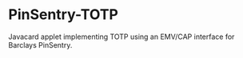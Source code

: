# PinSentry-TOTP
Javacard applet implementing TOTP using an EMV/CAP interface for Barclays PinSentry.
